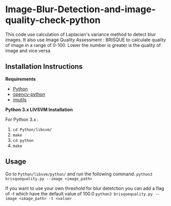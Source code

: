 # Image-Blur-Detection-and-image-quality-check-python
This code use calculation of Laplacian's variance method to detect blur images.
It also use Image Quality Assessment : BRISQUE to calculate quality of image in a range of 0-100. Lower the number is greater is the quality of image and vice versa.

## Installation Instructions
**Requirements**
* [Python](https://www.python.org/)
* [opencv-python](https://pypi.python.org/pypi/opencv-python)
* [imutils](https://pypi.python.org/pypi/imutils)

**Python 3.x LIVSVM Installation**

For Python 3.x :

1. `cd Python/libsvm/`
2. `make`
3. `cd python`
4. `make`

## Usage 
Go to `Python/libsvm/python/` and run the following command.
`python3 brisquequality.py --image <image_path>`

If you want to use your own threshold for blur detetction you can add a flag of -t which have the default value of 100.0
`python3 brisquequality.py --image <image_path> -t <value>`

